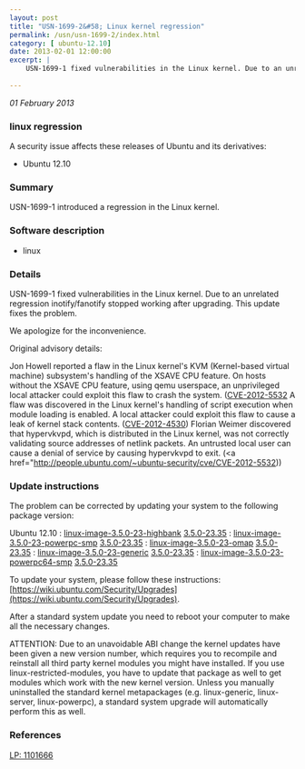 ```yaml
---
layout: post
title: "USN-1699-2&#58; Linux kernel regression"
permalink: /usn/usn-1699-2/index.html
category: [ ubuntu-12.10]
date: 2013-02-01 12:00:00
excerpt: |
    USN-1699-1 fixed vulnerabilities in the Linux kernel. Due to an unrelated regression inotify/fanotify stopped working after upgrading. This update fixes the problem.
    
--- 
```

 
 

*01 February 2013*

### linux regression

A security issue affects these releases of Ubuntu and its derivatives:

* Ubuntu 12.10

### Summary

USN-1699-1 introduced a regression in the Linux kernel. 

### Software description

* linux 

### Details

USN-1699-1 fixed vulnerabilities in the Linux kernel. Due to an unrelated regression inotify/fanotify stopped working after upgrading. This update fixes the problem.

We apologize for the inconvenience.

Original advisory details:

 Jon Howell reported a flaw in the Linux kernel&#39;s KVM (Kernel-based virtual machine) subsystem&#39;s handling of the XSAVE CPU feature. On hosts without the XSAVE CPU feature, using qemu userspace, an unprivileged local attacker could exploit this flaw to crash the system. ([CVE-2012-5532](http://people.ubuntu.com/~ubuntu-security/cve/CVE-2012-4461">CVE-2012-4461</a>) A flaw was discovered in the Linux kernel&#39;s handling of script execution when module loading is enabled. A local attacker could exploit this flaw to cause a leak of kernel stack contents. (<a href="http://people.ubuntu.com/~ubuntu-security/cve/CVE-2012-4530">CVE-2012-4530</a>) Florian Weimer discovered that hypervkvpd, which is distributed in the Linux kernel, was not correctly validating source addresses of netlink packets. An untrusted local user can cause a denial of service by causing hypervkvpd to exit. (<a href="http://people.ubuntu.com/~ubuntu-security/cve/CVE-2012-5532)) 

### Update instructions

The problem can be corrected by updating your system to the following package version:

Ubuntu 12.10
 : [linux-image-3.5.0-23-highbank](https://launchpad.net/ubuntu/+source/linux) <span> [3.5.0-23.35](https://launchpad.net/ubuntu/+source/linux/3.5.0-23.35) </span> 
 : [linux-image-3.5.0-23-powerpc-smp](https://launchpad.net/ubuntu/+source/linux) <span> [3.5.0-23.35](https://launchpad.net/ubuntu/+source/linux/3.5.0-23.35) </span> 
 : [linux-image-3.5.0-23-omap](https://launchpad.net/ubuntu/+source/linux) <span> [3.5.0-23.35](https://launchpad.net/ubuntu/+source/linux/3.5.0-23.35) </span> 
 : [linux-image-3.5.0-23-generic](https://launchpad.net/ubuntu/+source/linux) <span> [3.5.0-23.35](https://launchpad.net/ubuntu/+source/linux/3.5.0-23.35) </span> 
 : [linux-image-3.5.0-23-powerpc64-smp](https://launchpad.net/ubuntu/+source/linux) <span> [3.5.0-23.35](https://launchpad.net/ubuntu/+source/linux/3.5.0-23.35) </span> 

To update your system, please follow these instructions: [https://wiki.ubuntu.com/Security/Upgrades](https://wiki.ubuntu.com/Security/Upgrades).

After a standard system update you need to reboot your computer to make all the necessary changes.

ATTENTION: Due to an unavoidable ABI change the kernel updates have been given a new version number, which requires you to recompile and reinstall all third party kernel modules you might have installed. If you use linux-restricted-modules, you have to update that package as well to get modules which work with the new kernel version. Unless you manually uninstalled the standard kernel metapackages (e.g. linux-generic, linux-server, linux-powerpc), a standard system upgrade will automatically perform this as well. 

### References

 
 [LP: 1101666](https://launchpad.net/bugs/1101666)
 

